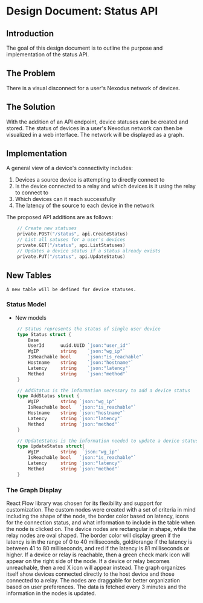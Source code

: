 # Design Document: Status API

## Introduction

The goal of this design document is to outline the purpose and implementation of the status API.

## The Problem

There is a visual disconnect for a user's Nexodus network of devices.

## The Solution

With the addition of an API endpoint, device statuses can be created and stored. The status of devices in a user's Nexodus network can then be visualized in a web interface. The network will be displayed as a graph.

## Implementation

A general view of a device's connectivity includes:

  1. Devices a source device is attempting to directly connect to
  2. Is the device connected to a relay and which devices is it using the relay to connect to
  3. Which devices can it reach successfully
  4. The latency of the source to each device in the network

The proposed API additions are as follows:

```go
    // Create new statuses
    private.POST("/status", api.CreateStatus)
    // List all satuses for a user's devices
    private.GET("/status", api.ListStatuses)
    // Updates a device status if a status already exists
    private.PUT("/status", api.UpdateStatus)
```

## New Tables

    A new table will be defined for device statuses.

### Status Model

- New models

```go
    // Status represents the status of single user device 
    type Status struct {
        Base
        UserId      uuid.UUID `json:"user_id"`
        WgIP        string    `json:"wg_ip"`
        IsReachable bool      `json:"is_reachable"`
        Hostname    string    `json:"hostname"`
        Latency     string    `json:"latency"`
        Method      string    `json:"method"`
    }

    // AddStatus is the information necessary to add a device status
    type AddStatus struct {
        WgIP        string `json:"wg_ip"`
        IsReachable bool   `json:"is_reachable"`
        Hostname    string `json:"hostname"`
        Latency     string `json:"latency"`
        Method      string `json:"method"`
    }

    // UpdateStatus is the information needed to update a device status that already exists
    type UpdateStatus struct{
        WgIP        string  `json:"wg_ip"`
        IsReachable bool   `json:"is_reachable"`
        Latency     string `json:"latency"`
        Method      string `json:"method"`
    }
```

### The Graph Display

React Flow library was chosen for its flexibility and support for customization. The custom nodes were created with a set of criteria in mind including the shape of the node, the border color based on latency, icons for the connection status, and what information to include in the table when the node is clicked on. The device nodes are rectangular in shape, while the relay nodes are oval shaped. The border color will display green if the latency is in the range of 0 to 40 milliseconds, gold/orange if the latency is between 41 to 80 milliseconds, and red if the latency is 81 milliseconds or higher. If a device or relay is reachable, then a green check mark icon will appear on the right side of the node. If a device or relay becomes unreachable, then a red X icon will appear instead. The graph organizes itself show devices connected directly to the host device and those connected to a relay. The nodes are draggable for better organization based on user preferences. The data is fetched every 3 minutes and the information in the nodes is updated.
